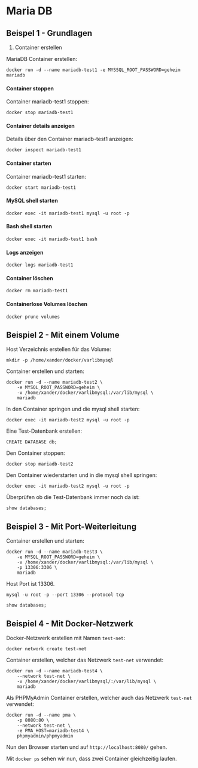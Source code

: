 # Maria DB

## Beispel 1 - Grundlagen

1) Container erstellen

MariaDB Container erstellen:

```
docker run -d --name mariadb-test1 -e MYSSQL_ROOT_PASSWORD=geheim mariadb
```

#### Container stoppen

Container mariadb-test1 stoppen:

```
docker stop mariadb-test1
```

#### Container details anzeigen

Details über den Container mariadb-test1 anzeigen:

```
docker inspect mariadb-test1
```

#### Container starten

Container mariadb-test1 starten:

```
docker start mariadb-test1
```

#### MySQL shell starten

```
docker exec -it mariadb-test1 mysql -u root -p
```


#### Bash shell starten

```
docker exec -it mariadb-test1 bash
```

#### Logs anzeigen

```
docker logs mariadb-test1
```

#### Container löschen

```
docker rm mariadb-test1
```


#### Containerlose Volumes löschen

```
docker prune volumes
```

## Beispiel 2 - Mit einem Volume

Host Verzeichnis erstellen für das Volume:

``` 
mkdir -p /home/xander/docker/varlibmysql
```

Container erstellen und starten:

```
docker run -d --name mariadb-test2 \
    -e MYSQL_ROOT_PASSWORD=geheim \
    -v /home/xander/docker/varlibmysql:/var/lib/mysql \
    mariadb
```

In den Container springen und die mysql shell starten:

```
docker exec -it mariadb-test2 mysql -u root -p
```

Eine Test-Datenbank erstellen:

``` 
CREATE DATABASE db;
```


Den Container stoppen:

```
docker stop mariadb-test2
```


Den Container wiederstarten und in die mysql shell springen:

``` 
docker exec -it mariadb-test2 mysql -u root -p
```

Überprüfen ob die Test-Datenbank immer noch da ist:

``` 
show databases;
```

## Beispiel 3 - Mit Port-Weiterleitung

Container erstellen und starten:

```
docker run -d --name mariadb-test3 \
    -e MYSQL_ROOT_PASSWORD=geheim \
    -v /home/xander/docker/varlibmysql:/var/lib/mysql \
    -p 13306:3306 \
    mariadb
```

Host Port ist 13306.

``` 
mysql -u root -p --port 13306 --protocol tcp
```

``` 
show databases;
```

## Beispiel 4 - Mit Docker-Netzwerk

Docker-Netzwerk erstellen mit Namen `test-net`:

``` 
docker network create test-net
```

Container erstellen, welcher das Netzwerk `test-net` verwendet:

``` 
docker run -d --name mariadb-test4 \
    --network test-net \
    -v /home/xander/docker/varlibmysql/:/var/lib/mysql \
    mariadb

```

Als PHPMyAdmin Container erstellen, welcher auch das Netzwerk `test-net` verwendet:

``` 
docker run -d --name pma \
    -p 8080:80 \
    --network test-net \
    -e PMA_HOST=mariadb-test4 \
    phpmyadmin/phpmyadmin
```

Nun den Browser starten und auf `http://localhost:8080/` gehen.

Mit `docker ps` sehen wir nun, dass zwei Container gleichzeitig laufen.
